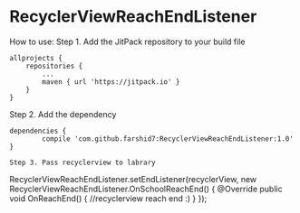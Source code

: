 # RecyclerViewReachEndListener
How to use:
Step 1. Add the JitPack repository to your build file

	allprojects {
		repositories {
			...
			maven { url 'https://jitpack.io' }
		}
	}
  Step 2. Add the dependency

	dependencies {
	        compile 'com.github.farshid7:RecyclerViewReachEndListener:1.0'
	}
	
    Step 3. Pass recyclerview to labrary
    
RecyclerViewReachEndListener.setEndListener(recyclerView, new RecyclerViewReachEndListener.OnSchoolReachEnd() {
            @Override
            public void OnReachEnd() {
                //recyclerview reach end :)
            }
        });
